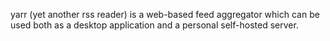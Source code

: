 yarr (yet another rss reader) is a web-based feed aggregator which can be used both as a desktop application and a personal self-hosted server.